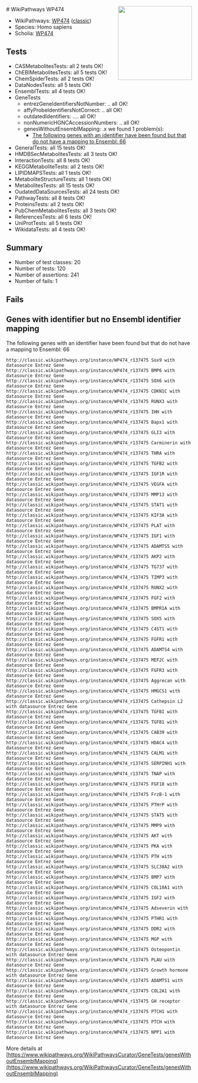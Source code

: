 <img style="float: right; width: 200px" src="https://upload.wikimedia.org/wikipedia/commons/thumb/8/83/Wplogo_with_text_500.png/640px-Wplogo_with_text_500.png" />
# WikiPathways WP474

* WikiPathways: [WP474](https://wikipathways.org/pathways/WP474) ([classic](https://classic.wikipathways.org/instance/WP474))
* Species: Homo sapiens
* Scholia: [WP474](https://scholia.toolforge.org/wikipathways/WP474)
## Tests
* CASMetabolitesTests: all 2 tests OK!
* ChEBIMetabolitesTests: all 5 tests OK!
* ChemSpiderTests: all 2 tests OK!
* DataNodesTests: all 5 tests OK!
* EnsemblTests: all 4 tests OK!
* GeneTests
    * entrezGeneIdentifiersNotNumber: .. all OK!
    * affyProbeIdentifiersNotCorrect: .. all OK!
    * outdatedIdentifiers: .... all OK!
    * nonNumericHGNCAccessionNumbers: .. all OK!
    * genesWithoutEnsemblMapping: .x we found 1 problem(s):
        * [The following genes with an identifier have been found but that do not have a mapping to Ensembl: 66](#c4e543ae)
* GeneralTests: all 15 tests OK!
* HMDBSecMetabolitesTests: all 3 tests OK!
* InteractionTests: all 8 tests OK!
* KEGGMetaboliteTests: all 2 tests OK!
* LIPIDMAPSTests: all 1 tests OK!
* MetaboliteStructureTests: all 1 tests OK!
* MetabolitesTests: all 15 tests OK!
* OudatedDataSourcesTests: all 24 tests OK!
* PathwayTests: all 8 tests OK!
* ProteinsTests: all 2 tests OK!
* PubChemMetabolitesTests: all 3 tests OK!
* ReferencesTests: all 6 tests OK!
* UniProtTests: all 5 tests OK!
* WikidataTests: all 4 tests OK!


## Summary

* Number of test classes: 20
* Number of tests: 120
* Number of assertions: 241
* Number of fails: 1

## Fails

<a name="c4e543ae" />

## Genes with identifier but no Ensembl identifier mapping

The following genes with an identifier have been found but that do not have a mapping to Ensembl: 66
```
http://classic.wikipathways.org/instance/WP474_r137475 Sox9 with datasource Entrez Gene
http://classic.wikipathways.org/instance/WP474_r137475 BMP6 with datasource Entrez Gene
http://classic.wikipathways.org/instance/WP474_r137475 SOX6 with datasource Entrez Gene
http://classic.wikipathways.org/instance/WP474_r137475 CDKN1C with datasource Entrez Gene
http://classic.wikipathways.org/instance/WP474_r137475 RUNX3 with datasource Entrez Gene
http://classic.wikipathways.org/instance/WP474_r137475 IHH with datasource Entrez Gene
http://classic.wikipathways.org/instance/WP474_r137475 Bapx1 with datasource Entrez Gene
http://classic.wikipathways.org/instance/WP474_r137475 GLI3 with datasource Entrez Gene
http://classic.wikipathways.org/instance/WP474_r137475 Carminerin with datasource Entrez Gene
http://classic.wikipathways.org/instance/WP474_r137475 THRA with datasource Entrez Gene
http://classic.wikipathways.org/instance/WP474_r137475 TGFB2 with datasource Entrez Gene
http://classic.wikipathways.org/instance/WP474_r137475 IGF1R with datasource Entrez Gene
http://classic.wikipathways.org/instance/WP474_r137475 VEGFA with datasource Entrez Gene
http://classic.wikipathways.org/instance/WP474_r137475 MMP13 with datasource Entrez Gene
http://classic.wikipathways.org/instance/WP474_r137475 STAT1 with datasource Entrez Gene
http://classic.wikipathways.org/instance/WP474_r137475 KIF3A with datasource Entrez Gene
http://classic.wikipathways.org/instance/WP474_r137475 PLAT with datasource Entrez Gene
http://classic.wikipathways.org/instance/WP474_r137475 IGF1 with datasource Entrez Gene
http://classic.wikipathways.org/instance/WP474_r137475 ADAMTS5 with datasource Entrez Gene
http://classic.wikipathways.org/instance/WP474_r137475 AKP2 with datasource Entrez Gene
http://classic.wikipathways.org/instance/WP474_r137475 TG737 with datasource Entrez Gene
http://classic.wikipathways.org/instance/WP474_r137475 TIMP3 with datasource Entrez Gene
http://classic.wikipathways.org/instance/WP474_r137475 RUNX2 with datasource Entrez Gene
http://classic.wikipathways.org/instance/WP474_r137475 FGF2 with datasource Entrez Gene
http://classic.wikipathways.org/instance/WP474_r137475 BMPR1A with datasource Entrez Gene
http://classic.wikipathways.org/instance/WP474_r137475 SOX5 with datasource Entrez Gene
http://classic.wikipathways.org/instance/WP474_r137475 C4ST1 with datasource Entrez Gene
http://classic.wikipathways.org/instance/WP474_r137475 FGFR1 with datasource Entrez Gene
http://classic.wikipathways.org/instance/WP474_r137475 ADAMTS4 with datasource Entrez Gene
http://classic.wikipathways.org/instance/WP474_r137475 MEF2C with datasource Entrez Gene
http://classic.wikipathways.org/instance/WP474_r137475 FGFR3 with datasource Entrez Gene
http://classic.wikipathways.org/instance/WP474_r137475 Aggrecan with datasource Entrez Gene
http://classic.wikipathways.org/instance/WP474_r137475 HMGCS1 with datasource Entrez Gene
http://classic.wikipathways.org/instance/WP474_r137475 Cathepsin L2 with datasource Entrez Gene
http://classic.wikipathways.org/instance/WP474_r137475 TGFBI with datasource Entrez Gene
http://classic.wikipathways.org/instance/WP474_r137475 TGFB1 with datasource Entrez Gene
http://classic.wikipathways.org/instance/WP474_r137475 CAB39 with datasource Entrez Gene
http://classic.wikipathways.org/instance/WP474_r137475 HDAC4 with datasource Entrez Gene
http://classic.wikipathways.org/instance/WP474_r137475 CALM1 with datasource Entrez Gene
http://classic.wikipathways.org/instance/WP474_r137475 SERPINH1 with datasource Entrez Gene
http://classic.wikipathways.org/instance/WP474_r137475 TNAP with datasource Entrez Gene
http://classic.wikipathways.org/instance/WP474_r137475 FGF18 with datasource Entrez Gene
http://classic.wikipathways.org/instance/WP474_r137475 FrzB-1 with datasource Entrez Gene
http://classic.wikipathways.org/instance/WP474_r137475 PTHrP with datasource Entrez Gene
http://classic.wikipathways.org/instance/WP474_r137475 STAT5 with datasource Entrez Gene
http://classic.wikipathways.org/instance/WP474_r137475 MMP9 with datasource Entrez Gene
http://classic.wikipathways.org/instance/WP474_r137475 AKT with datasource Entrez Gene
http://classic.wikipathways.org/instance/WP474_r137475 PKA with datasource Entrez Gene
http://classic.wikipathways.org/instance/WP474_r137475 PTH with datasource Entrez Gene
http://classic.wikipathways.org/instance/WP474_r137475 SLC38A2 with datasource Entrez Gene
http://classic.wikipathways.org/instance/WP474_r137475 BMP7 with datasource Entrez Gene
http://classic.wikipathways.org/instance/WP474_r137475 COL10A1 with datasource Entrez Gene
http://classic.wikipathways.org/instance/WP474_r137475 IGF2 with datasource Entrez Gene
http://classic.wikipathways.org/instance/WP474_r137475 Adseverin with datasource Entrez Gene
http://classic.wikipathways.org/instance/WP474_r137475 PTHR1 with datasource Entrez Gene
http://classic.wikipathways.org/instance/WP474_r137475 DDR2 with datasource Entrez Gene
http://classic.wikipathways.org/instance/WP474_r137475 MGP with datasource Entrez Gene
http://classic.wikipathways.org/instance/WP474_r137475 Osteopontin with datasource Entrez Gene
http://classic.wikipathways.org/instance/WP474_r137475 PLAU with datasource Entrez Gene
http://classic.wikipathways.org/instance/WP474_r137475 Growth hormone with datasource Entrez Gene
http://classic.wikipathways.org/instance/WP474_r137475 ADAMTS1 with datasource Entrez Gene
http://classic.wikipathways.org/instance/WP474_r137475 COL2A1 with datasource Entrez Gene
http://classic.wikipathways.org/instance/WP474_r137475 GH receptor with datasource Entrez Gene
http://classic.wikipathways.org/instance/WP474_r137475 PTCH1 with datasource Entrez Gene
http://classic.wikipathways.org/instance/WP474_r137475 PTCH with datasource Entrez Gene
http://classic.wikipathways.org/instance/WP474_r137475 NPP1 with datasource Entrez Gene
```

More details at [https://www.wikipathways.org/WikiPathwaysCurator/GeneTests/genesWithoutEnsemblMapping](https://www.wikipathways.org/WikiPathwaysCurator/GeneTests/genesWithoutEnsemblMapping)

